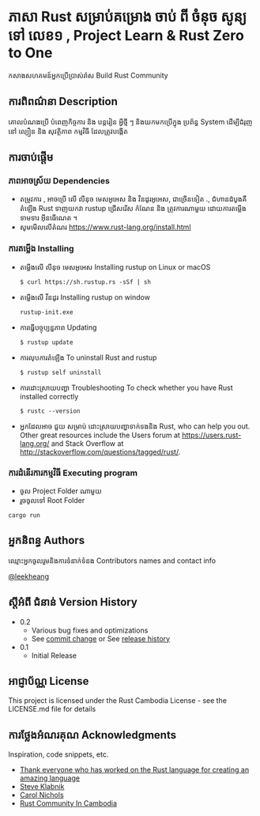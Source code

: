 # ភាសា Rust សម្រាប់គម្រោង  ចាប់ ពី ចំនុច សូន្យ ទៅ លេខ១ , Project Learn & Rust Zero to One 


កសាងសហគមន៍អ្នកប្រើប្រាស់រ៉ាស​ Build Rust Community 

##  ការពិពណ៌នា​ Description​

គោលបំណងប្រើ បំពេញកិច្ចការ និង បន្តរៀន អ្វីថ្មី ៗ​  និងយកមកប្រើក្នុង ប្រព័ន្ធ System ដើម្បីជំរុញ នៅ ល្បឿន និង សុវត្ថិភាព កម្មវិធី ដែលត្រូវបង្កើត   

##  ការចាប់ផ្តើម 

###  ភាពអាចស្រ័យ ​Dependencies

* តម្រូវការ , អាចប្រើ លើ លីនុច មេសអូអេស និង វិនដូរអូអេស, ជាច្រើនទៀត ., ជំហានដំបូងគឺតំឡើង Rust ទាញយកវា rustup ជ្រើសរើស កំណែន និង ត្រូវការណាមួយ ដោយការតម្លើងទាមទារ អុីនធើណេត ។
* សូមមើលលើតំណរ https://www.rust-lang.org/install.html 

### ការតម្លើង  Installing  

* តម្លើងលើ លីនុច មេសអូអេស  Installing rustup on Linux or macOS

    ```
    $ curl https://sh.rustup.rs -sSf | sh
    ```
* តម្លើងលើ  វីនដូរ Installing rustup on window
    ```
    rustup-init.exe
    ```
* ការធ្វើបច្ចុប្បន្នភាព Updating
    ```
    $ rustup update
    ```
* ការលុបការតំឡើង To uninstall Rust and rustup
    ```
    $ rustup self uninstall
    ```
* ការ​ដោះស្រាយ​បញ្ហា Troubleshooting To check whether you have Rust installed correctly
    ```
    $ rustc --version
    ```

*  អ្នកដែលអាច ជួយ សម្រាប់ ដោះស្រាយបញ្ហាទាក់ទងនិង Rust, who can help you out. Other great resources include the Users
forum at https://users.rust-lang.org/ and Stack Overflow at   http://stackoverflow.com/questions/tagged/rust/.

### ការដំនើរការកម្មវិធី Executing program

* ចូល Project Folder ណាមួយ 
* រួចចូលទៅ Root Folder 
```
cargo run 
```


##  អ្នកនិពន្ធ Authors

ឈ្មោះអ្នកចូលរួមនិងការទំនាក់ទំនង Contributors names and contact info

[@leekheang](https://twitter.com/leekheang)

## ​ស្តីអំពី ជំនាន់ Version History

* 0.2
    * Various bug fixes and optimizations
    * See [commit change]() or See [release history]()
* 0.1
    * Initial Release​ 

## អាជ្ញាប័ណ្ណ License

This project is licensed under the Rust Cambodia License - see the LICENSE.md file for details

## ការថ្លែងអំណរគុណ  Acknowledgments

Inspiration, code snippets, etc.
* [ Thank everyone who has worked on
the Rust language for creating an amazing language](https://)
* [Steve Klabnik ](https:)
* [Carol Nichols](https://)
* [ Rust Community In Cambodia](https://)
